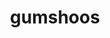 ---
id: 735
title: gumshoos
types: [normal]
image: https://raw.githubusercontent.com/PokeAPI/sprites/master/sprites/pokemon/735.png
---